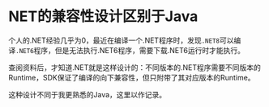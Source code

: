 # NET的兼容性设计区别于Java

个人的.NET经验几乎为0，最近在编译一个.NET程序时，发现`.NET8`可以编译`.NET6`程序，但是无法执行.NET6程序，需要下载.NET6运行时才能执行。

查阅资料后，才知道.NET就是这样设计的：不同版本的.NET程序需要不同版本的Runtime，SDK保证了编译的向下兼容性，但只附带了其对应版本的Runtime。

这种设计不同于我更熟悉的Java，这里以作记录。